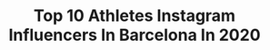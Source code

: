 ---
title: Top 10 Athletes Instagram Influencers In Barcelona In 2020
description: >-
  Find top athletes Instagram influencers in Barcelona in 2020. Most popular hashtags: #barcelona #yomequedoencasa #fitness #beach.
platform: Instagram
profiles:
  - username: "beti_fitness"
    fullname: >-
      𝑰𝒗𝒆𝒕 𝑱𝒐𝒓𝒅𝒆 𝑰𝑭𝑩𝑩 𝑩𝒊𝒌𝒊𝒏𝒊♥️
    location: "Spain"
    followers: 12379
    engagement: 335
    commentsToLikes: 0.061909
    id: ck6u3viat04j10j711rbisb73
    verified: false
    hashtags: "#roadtonpcbikini, #npc, #entrena, #fitnesslife"
  - username: "miguelzone"
    fullname: >-
      MIGUEL DOMINGO
    location: "Spain"
    followers: 4223
    engagement: 1874
    commentsToLikes: 0.056410
    id: ck5zyx997aov90i14zfpa4q4j
    verified: false
    hashtags: "#frontlever, #saiyanattitude, #balance, #traino"
  - username: "heldernunes78"
    fullname: >-
      Helder Pereira Nunes
    location: "Spain"
    followers: 41400
    engagement: 851
    commentsToLikes: 0.005496
    id: ck0u95uk995it0i193wk9k2da
    verified: true
    hashtags: "#crossingportugal, #arsmara, #gkveverywhere, #sneakers"
  - username: "7sanchezc"
    fullname: >-
      CARMEN SÁNCHEZ SILVA
    location: "Spain"
    followers: 18669
    engagement: 1259
    commentsToLikes: 0.016218
    id: ck15udw6xmoxt0i199z5ord3t
    verified: false
    hashtags: "#fashionstyle, #fitnessmodel, #gym, #blondegirl"
  - username: "thomas_heurtel"
    fullname: >-
      Thomas Heurtel
    location: "Spain"
    followers: 30797
    engagement: 1567
    commentsToLikes: 0.014748
    id: ck6u4d5dl31zf0j71vokjde7w
    verified: true
    hashtags: "#verysoon, #undiamenys, #themarathoncontinues, #soon"
  - username: "helarte_barry"
    fullname: >-
      Helena Artacho
    location: "Spain"
    followers: 6727
    engagement: 555
    commentsToLikes: 0.033170
    id: ck5ckrwu5xhp20i11aeb7d6k1
    verified: false
    hashtags: "#bestteam, #arenysdemar, #optimismo, #cycling"
  - username: "pitufollow"
    fullname: >-
      SERGIO TURULL
    location: "Spain"
    followers: 65059
    engagement: 327
    commentsToLikes: 0.088066
    id: ck5bz45gnqevz0i11af9b59hl
    verified: true
    hashtags: "#viaje, #yoayudodesdecasa, #ultrarunner, #vitaminwell"
  - username: "fisioterapablo"
    fullname: >-
      Pablo
    location: "Spain"
    followers: 21955
    engagement: 302
    commentsToLikes: 0.076441
    id: ck0tvw9amd2ax0i194oionphx
    verified: false
    hashtags: "#baqueira, #seviene, #catalonia, #frontsquat"
  - username: "kevinhernandezifbb"
    fullname: >-
      KEVIN HERNÁNDEZ
    location: "Spain"
    followers: 7181
    engagement: 1188
    commentsToLikes: 0.022760
    id: ck6trbj5ly18x0j71oetgm3vv
    verified: false
    hashtags: "#ifbb, #noexcuses, #copadeespa, #healt"
  - username: "giantpixel.photography"
    fullname: >-
      GiantPixel Photography
    location: "Spain"
    followers: 11110
    engagement: 234
    commentsToLikes: 0.188395
    id: ck5bwobv5m3630i11zhexno2i
    verified: false
    hashtags: "#happy, #forever, #tooloyal, #smile"
---